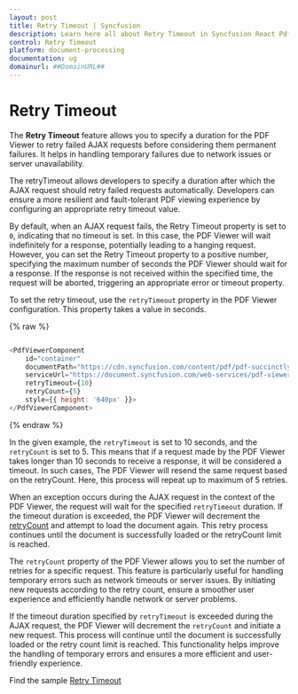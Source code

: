 ```yaml
---
layout: post
title: Retry Timeout | Syncfusion
description: Learn here all about Retry Timeout in Syncfusion React Pdfviewer component of Syncfusion Essential JS 2 and more.
control: Retry Timeout
platform: document-processing
documentation: ug
domainurl: ##DomainURL##
---
```


# Retry Timeout

The **Retry Timeout** feature allows you to specify a duration for the PDF Viewer to retry failed AJAX requests before considering them permanent failures. It helps in handling temporary failures due to network issues or server unavailability.

The retryTimeout allows developers to specify a duration after which the AJAX request should retry failed requests automatically. Developers can ensure a more resilient and fault-tolerant PDF viewing experience by configuring an appropriate retry timeout value.

By default, when an AJAX request fails, the Retry Timeout property is set to `0`, indicating that no timeout is set. In this case, the PDF Viewer will wait indefinitely for a response, potentially leading to a hanging request. However, you can set the Retry Timeout property to a positive number, specifying the maximum number of seconds the PDF Viewer should wait for a response. If the response is not received within the specified time, the request will be aborted, triggering an appropriate error or timeout property.

To set the retry timeout, use the `retryTimeout` property in the PDF Viewer configuration. This property takes a value in seconds.

{% raw %}

```javascript

<PdfViewerComponent
    id="container"
    documentPath="https://cdn.syncfusion.com/content/pdf/pdf-succinctly.pdf"
    serviceUrl="https://document.syncfusion.com/web-services/pdf-viewer/api/pdfviewer/"
    retryTimeout={10}
    retryCount={5}
    style={{ height: '640px' }}>
</PdfViewerComponent>

```
{% endraw %}

In the given example, the `retryTimeout` is set to 10 seconds, and the `retryCount` is set to 5. This means that if a request made by the PDF Viewer takes longer than 10 seconds to receive a response, it will be considered a timeout. In such cases, The PDF Viewer will resend the same request based on the retryCount. Here, this process will repeat up to maximum of 5 retries.

When an exception occurs during the AJAX request in the context of the PDF Viewer, the request will wait for the specified `retryTimeout` duration. If the timeout duration is exceeded, the PDF Viewer will decrement the [retryCount](https://ej2.syncfusion.com/react/documentation/api/pdfviewer/#retrycount) and attempt to load the document again. This retry process continues until the document is successfully loaded or the retryCount limit is reached.

The `retryCount` property of the PDF Viewer allows you to set the number of retries for a specific request. This feature is particularly useful for handling temporary errors such as network timeouts or server issues. By initiating new requests according to the retry count, ensure a smoother user experience and efficiently handle network or server problems.

If the timeout duration specified by `retryTimeout` is exceeded during the AJAX request, the PDF Viewer will decrement the `retryCount` and initiate a new request. This process will continue until the document is successfully loaded or the retry count limit is reached. This functionality helps improve the handling of temporary errors and ensures a more efficient and user-friendly experience.

Find the sample [Retry Timeout](https://stackblitz.com/edit/react-zhvocw?file=src%2Findex.js)